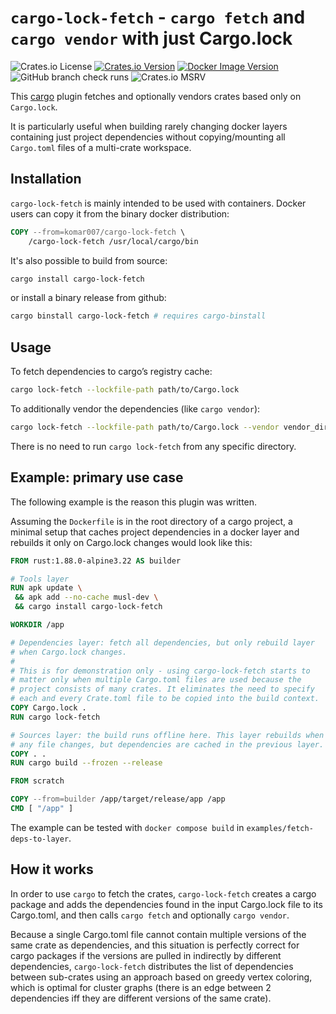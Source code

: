 # `cargo-lock-fetch` - `cargo fetch` and `cargo vendor` with just Cargo.lock

![Crates.io License](https://img.shields.io/crates/l/cargo-lock-fetch)
[![Crates.io Version](https://img.shields.io/crates/v/cargo-lock-fetch)](https://crates.io/crates/cargo-lock-fetch/)
[![Docker Image Version](https://img.shields.io/docker/v/komar007/cargo-lock-fetch?logo=docker&label=hub)](https://hub.docker.com/r/komar007/cargo-lock-fetch)
![GitHub branch check runs](https://img.shields.io/github/check-runs/komar007/cargo-lock-fetch/main)
![Crates.io MSRV](https://img.shields.io/crates/msrv/cargo-lock-fetch)

This [cargo](https://doc.rust-lang.org/cargo/) plugin fetches and optionally vendors crates based
only on `Cargo.lock`.

It is particularly useful when building rarely changing docker layers containing just project
dependencies without copying/mounting all `Cargo.toml` files of a multi-crate workspace.

## Installation

`cargo-lock-fetch` is mainly intended to be used with containers. Docker users can copy it from the
binary docker distribution:

``` dockerfile
COPY --from=komar007/cargo-lock-fetch \
    /cargo-lock-fetch /usr/local/cargo/bin
```

It's also possible to build from source:

``` sh
cargo install cargo-lock-fetch
```

or install a binary release from github:

``` sh
cargo binstall cargo-lock-fetch # requires cargo-binstall
```

## Usage

To fetch dependencies to cargo’s registry cache:

``` sh
cargo lock-fetch --lockfile-path path/to/Cargo.lock
```

To additionally vendor the dependencies (like `cargo vendor`):

``` sh
cargo lock-fetch --lockfile-path path/to/Cargo.lock --vendor vendor_dir/
```

There is no need to run `cargo lock-fetch` from any specific directory.

## Example: primary use case

The following example is the reason this plugin was written.

Assuming the `Dockerfile` is in the root directory of a cargo project, a minimal setup that caches
project dependencies in a docker layer and rebuilds it only on Cargo.lock changes would look like
this:

```dockerfile
FROM rust:1.88.0-alpine3.22 AS builder

# Tools layer
RUN apk update \
 && apk add --no-cache musl-dev \
 && cargo install cargo-lock-fetch

WORKDIR /app

# Dependencies layer: fetch all dependencies, but only rebuild layer
# when Cargo.lock changes.
#
# This is for demonstration only - using cargo-lock-fetch starts to
# matter only when multiple Cargo.toml files are used because the
# project consists of many crates. It eliminates the need to specify
# each and every Crate.toml file to be copied into the build context.
COPY Cargo.lock .
RUN cargo lock-fetch

# Sources layer: the build runs offline here. This layer rebuilds when
# any file changes, but dependencies are cached in the previous layer.
COPY . .
RUN cargo build --frozen --release

FROM scratch

COPY --from=builder /app/target/release/app /app
CMD [ "/app" ]
```

The example can be tested with `docker compose build` in `examples/fetch-deps-to-layer`.

## How it works

In order to use `cargo` to fetch the crates, `cargo-lock-fetch` creates a cargo package and adds the
dependencies found in the input Cargo.lock file to its Cargo.toml, and then calls `cargo fetch` and
optionally `cargo vendor`.

Because a single Cargo.toml file cannot contain multiple versions of the same crate as dependencies,
and this situation is perfectly correct for cargo packages if the versions are pulled in indirectly
by different dependencies, `cargo-lock-fetch` distributes the list of dependencies between
sub-crates using an approach based on greedy vertex coloring, which is optimal for cluster graphs
(there is an edge between 2 dependencies iff they are different versions of the same crate).
